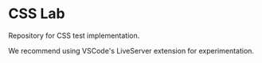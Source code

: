 # CSS Lab

Repository for CSS test implementation.

We recommend using VSCode's LiveServer extension for experimentation.